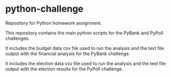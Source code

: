 # python-challenge
Repository for Python homework assignment.

This repository contains the main python scripts for the PyBank and PyPoll challenges.  

It includes the budget data csv file used to run the analysis and the text file output with the financial analysis for the PyBank challenge.

It includes the election data csv file used to run the analysis and the text file output with the election results for the PyPoll challenge.
